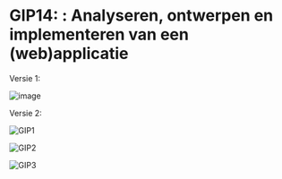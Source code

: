 # GIP14: : Analyseren, ontwerpen en implementeren van een (web)applicatie

Versie 1:

![image](https://user-images.githubusercontent.com/31878985/54473430-c4fd8300-47d7-11e9-9560-8cee94045192.png)

Versie 2:

![GIP1](https://user-images.githubusercontent.com/31878985/54939546-24226c80-4f29-11e9-9481-eac9410368d7.JPG)

![GIP2](https://user-images.githubusercontent.com/31878985/54939548-24226c80-4f29-11e9-88a1-c0461e617ff2.JPG)

![GIP3](https://user-images.githubusercontent.com/31878985/54939547-24226c80-4f29-11e9-89d6-e9b949ab17a7.JPG)
